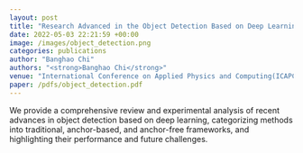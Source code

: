 ```yaml
---
layout: post
title: "Research Advanced in the Object Detection Based on Deep Learning"
date: 2022-05-03 22:21:59 +00:00
image: /images/object_detection.png
categories: publications
author: "Banghao Chi"
authors: "<strong>Banghao Chi</strong>"
venue: "International Conference on Applied Physics and Computing(ICAPC)"
paper: /pdfs/object_detection.pdf
---
```


We provide a comprehensive review and experimental analysis of recent advances in object detection based on deep learning, categorizing methods into traditional, anchor-based, and anchor-free frameworks, and highlighting their performance and future challenges.
